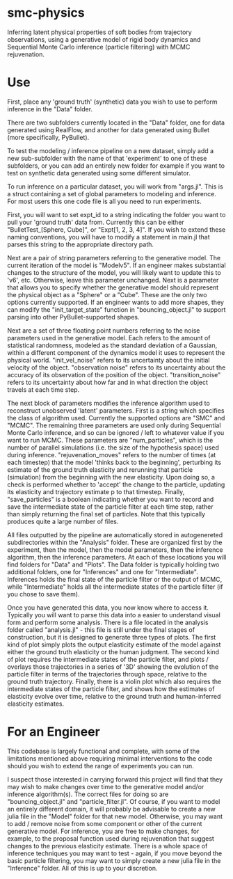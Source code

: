 # smc-physics
Inferring latent physical properties of soft bodies from trajectory observations, using a generative model of rigid body dynamics and Sequential Monte Carlo inference (particle filtering) with MCMC rejuvenation.

# Use

First, place any 'ground truth' (synthetic) data you wish to use to perform inference in the "Data" folder.  

There are two subfolders currently located in the "Data" folder, one for data generated using RealFlow, and another for data generated using Bullet (more specifically, PyBullet).

To test the modeling / inference pipeline on a new dataset, simply add a new sub-subfolder with the name of that 'experiment' to one of these subfolders, or you can add an entirely new folder for example if you want to test on synthetic data generated using some different simulator.

To run inference on a particular dataset, you will work from "args.jl".  This is a struct containing a set of global parameters to modeling and inference.  For most users this one code file is all you need to run experiments. 

First, you will want to set expt_id to a string indicating the folder you want to pull your 'ground truth' data from.  Currently this can be either "BulletTest_[Sphere, Cube]", or "Expt[1, 2, 3, 4]".  If you wish to extend these naming conventions, you will have to modify a statement in main.jl that parses this string to the appropriate directory path.

Next are a pair of string parameters referring to the generative model.  The current iteration of the model is "Modelv5".  If an engineer makes substantial changes to the structure of the model, you will likely want to update this to 'v6', etc.  Otherwise, leave this parameter unchanged.  Next is a parameter that allows you to specify whether the generative model should represent the physical object as a "Sphere" or a "Cube".  These are the only two options currently supported.  If an engineer wants to add more shapes, they can modify the "init_target_state" function in "bouncing_object.jl" to support parsing into other PyBullet-supported shapes.

Next are a set of three floating point numbers referring to the noise parameters used in the generative model.  Each refers to the amount of statistical randomness, modeled as the standard deviation of a Gaussian, within a different component of the dynamics model it uses to represent the physical world.  "init_vel_noise" refers to its uncertainty about the initial velocity of the object.  "observation noise" refers to its uncertainty about the accuracy of its observation of the position of the object.  "transition_noise" refers to its uncertainty about how far and in what direction the object travels at each time step.

The next block of parameters modifies the inference algorithm used to reconstruct unobserved 'latent' parameters.  First is a string which specifies the class of algorithm used.  Currently the supported options are "SMC" and "MCMC".  The remaining three parameters are used only during Sequential Monte Carlo inference, and so can be ignored / left to whatever value if you want to run MCMC.  These parameters are "num_particles", which is the number of parallel simulations (i.e. the size of the hypothesis space) used during inference.  "rejuvenation_moves" refers to the number of times (at each timestep) that the model 'thinks back to the beginning', perturbing its estimate of the ground truth elasticity and rerunning that particle (simulation) from the beginning with the new elasticity. Upon doing so, a check is performed whether to 'accept' the change to the particle, updating its elasticity and trajectory estimate p to that timestep. Finally, "save_particles" is a boolean indicating whether you want to record and save the intermediate state of the particle filter at each time step, rather than simply returning the final set of particles. Note that this typically produces quite a large number of files.

All files outputted by the pipeline are automatically stored in autogenereted subdirectories within the "Analysis" folder.  These are organized first by the experiment, then the model, then the model parameters, then the inference algorithm, then the inference parameters.  At each of these locations you will find folders for "Data" and "Plots". The Data folder is typically holding two additional folders, one for "Inferences" and one for "Intermediate".  Inferences holds the final state of the particle filter or the output of MCMC, while "Intermediate" holds all the intermediate states of the particle filter (if you chose to save them). 

Once you have generated this data, you now know where to access it.  Typically you will want to parse this data into a easier to understand visual form and perform some analysis.  There is a file located in the analysis folder called "analysis.jl" - this file is still under the final stages of construction, but it is designed to generate three types of plots.  The first kind of plot simply plots the output elasticity estimate of the model against either the ground truth elasticity or the human judgment.  The second kind of plot requires the intermediate states of the particle filter, and plots / overlays those trajectories in a series of '3D' showing the evolution of the particle filter in terms of the trajectories through space, relative to the ground truth trajectory.  Finally, there is a violin plot which also requires the intermediate states of the particle filter, and shows how the estimates of elasticity evolve over time, relative to the ground truth and human-inferred elasticity estimates.


# For an Engineer

This codebase is largely functional and complete, with some of the limitations mentioned above requiring minimal interventions to the code should you wish to extend the range of experiments you can run.

I suspect those interested in carrying forward this project will find that they may wish to make changes over time to the generative model and/or inference algorithm(s).  The correct files for doing so are "bouncing_object.jl" and "particle_filter.jl".  Of course, if you want to model an entirely different domain, it will probably be advisable to create a new julia file in the "Model" folder for that new model.  Otherwise, you may want to add / remove noise from some component or other of the current generative model.  For inference, you are free to make changes, for example, to the proposal function used during rejuvenation that suggest changes to the previous elasticity estimate.  There is a whole space of inference techniques you may want to test - again, if you move beyond the basic particle filtering, you may want to simply create a new julia file in the "Inference" folder. All of this is up to your discretion.  